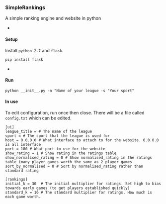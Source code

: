 ### SimpleRankings

A simple ranking engine and website in python

-

#### Setup

Install `python 2.7` and `flask`.

```pip install flask```

-

#### Run

```
python __init__.py -n "Name of your league -s "Your sport"
```

#### In use

To edit configuration, run once then close. There will be a file called `config.txt` which can be edited.

```
[ui]
league_title = # The name of the league
sport = # The sport that the league is used for
host = 0.0.0.0 # What interface to attach to for the website. 0.0.0.0 is all interface
port = 180 # What port to use for the website
show_rating = 1 # Show rating in the ratings table
show_normalised_rating = 0 # Show normalised_rating in the ratings table (many player games worth the same as 2 player games
sort_by_normalised = 0 # Sort by normalised_rating rather than standard rating

[rankings]
initial_k = 30  # The initial multiplier for ratings. Set high to bias towards early games (to get players established quickly)
standard_k = 16 # The standard multiplier for ratings. How much is each game worth.
```
